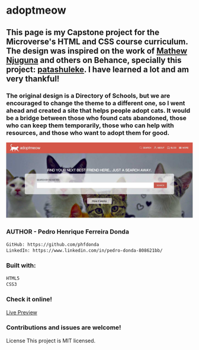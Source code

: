 # adoptmeow

 ## This page is my Capstone project for the Microverse's HTML and CSS course curriculum. The design was inspired on the work of [Mathew Njuguna](https://www.behance.net/mathewnjuguna) and others on Behance, specially this project: [patashuleke](https://www.behance.net/gallery/25563385/PatashuleKE). I have learned a lot and am very thankful!

### The original design is a Directory of Schools, but we are encouraged to change the theme to a different one, so I went ahead and created a site that helps people adopt cats. It would be a bridge between those who found cats abandoned, those who can keep them temporarily, those who can help with resources, and those who want to adopt them for good. 

![Screenshot](./resources/screenshot-main-page.jpg)

  ### AUTHOR - Pedro Henrique Ferreira Donda
    GitHub: https://github.com/phfdonda
    LinkedIn: https://www.linkedin.com/in/pedro-donda-808621bb/

### Built with:
    HTML5
    CSS3

### Check it online!

  [Live Preview](https://rawcdn.githack.com/phfdonda/Capstone_HTML-CSS_Directory_of_Schools/2f7f87239121565632114fc500f650615ad44edd/index.html)

### Contributions and issues are welcome!


License
This project is MIT licensed.

